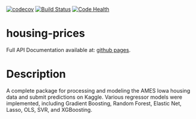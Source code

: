 [![codecov](https://codecov.io/gh/Tahlor/housing-prices/branch/master/graph/badge.svg)](https://codecov.io/gh/Tahlor/housing-prices)
[![Build Status](https://travis-ci.org/Tahlor/housing-prices.svg?branch=master)](https://travis-ci.org/Tahlor/housing-prices)
[![Code Health](https://landscape.io/github/Tahlor/housing-prices/master/landscape.svg?style=flat)](https://landscape.io/github/Tahlor/housing-prices/master)


# housing-prices
Full API Documentation available at: [github pages](https://tahlor.github.io/housing-prices/html).  

# Description
A complete package for processing and modeling the AMES Iowa housing data and submit predictions on Kaggle. Various regressor models were implemented, including Gradient Boosting, Random Forest, Elastic Net, Lasso, OLS, SVR, and XGBoosting.
